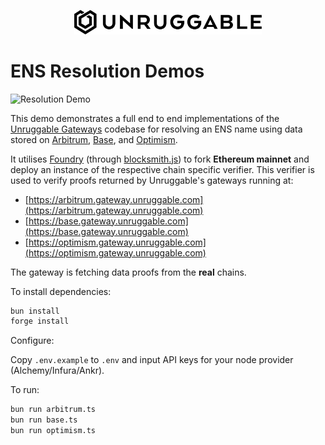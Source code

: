 <p align="center">
    <img src="https://raw.githubusercontent.com/unruggable-labs/unruggable-gateways-ens-resolution-demos/main/unruggable-logo-black.png" style = "width:300px;" alt = "Unruggable Gateways" />
</p>

# ENS Resolution Demos

![Resolution Demo](https://github.com/unruggable-labs/unruggable-gateways-ens-resolution-demos/actions/workflows/resolution-demo.yml/badge.svg)

This demo demonstrates a full end to end implementations of the [Unruggable Gateways](https://github.com/unruggable-labs/unruggable-gateways) codebase for resolving an ENS name using data stored on [Arbitrum](https://arbiscan.io/address/0xCC344B12fcc8512cc5639CeD6556064a8907c8a1#code), [Base](https://basescan.org/address/0x0C49361E151BC79899A9DD31B8B0CCdE4F6fd2f6#code), and [Optimism](https://optimistic.etherscan.io/address/0xf9d79d8c09d24e0C47E32778c830C545e78512CF#code). 

It utilises [Foundry](https://github.com/foundry-rs) (through [blocksmith.js](https://github.com/adraffy/blocksmith.js)) to fork **Ethereum mainnet** and deploy an instance of the respective chain specific verifier. This verifier is used to verify proofs returned by Unruggable's gateways running at:

- [https://arbitrum.gateway.unruggable.com](https://arbitrum.gateway.unruggable.com)
- [https://base.gateway.unruggable.com](https://base.gateway.unruggable.com)
- [https://optimism.gateway.unruggable.com](https://optimism.gateway.unruggable.com)

The gateway is fetching data proofs from the **real** chains. 

To install dependencies:

```bash
bun install
forge install
```

Configure:

Copy `.env.example` to `.env` and input API keys for your node provider (Alchemy/Infura/Ankr).

To run:

```bash
bun run arbitrum.ts
bun run base.ts
bun run optimism.ts
```